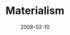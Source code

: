 ---
layout: message
category: message
series: "Consumed"
title: "Materialism"
date: 2008-02-10
video-description: "Is it possible that we're missing life in the pursuit of a better one? Owning things is not wrong. The problem, for many of us, is that our things own us. This week we're learning about how materialism offers us false freedom."
video-title: "Consumed (Week One)"
video: "http://s3.amazonaws.com/crossroadsvideomessages/Consumed1.mp4"
audio-description: "Is it possible that we're missing life in the pursuit of a better one? Owning things is not wrong. The problem, for many of us, is that our things own us. This week we're learning about how materialism offers us false freedom.

"
audio: "http://s3.amazonaws.com/crossroadsaudiomessages/Consumed_1_Materialism_02-10-08_Tome_webaudio.mp3"
audio-title: "Consumed (Week One)"
audio-duration: "50&#58;44"
---